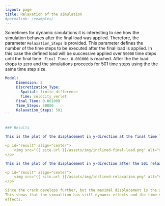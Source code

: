 ```yaml
---
layout: page
title: Relaxation of the simulation 
#permalink: /examples/
---
```

<script type="text/x-mathjax-config">
    MathJax.Hub.Config({
      tex2jax: {
        skipTags: ['script', 'noscript', 'style', 'textarea', 'pre'],
        inlineMath: [['$','$']]
      }
    });
  </script>
  <script src="https://cdn.mathjax.org/mathjax/latest/MathJax.js?config=TeX-AMS-MML_HTMLorMML" type="text/javascript"></script>

Sometimes for dynamic simulations it is interesting to see how the simulation behaves after the final load was applied. 
Therefore, the parameter `Relaxation_Steps` is provided. This parameter defines the number of the time steps to be executed
after the final load is applied. In this case the defined load will be successive applied over `50000` time steps until the
final time ` Final_Time: 0.001000` is reached. After the the load drops to zero and the simulations proceeds for 501 time steps using 
the the same time step size. 


```yaml
Model:
     Dimension: 2
     Discretization_Type:
       Spatial: finite_difference
       Time: velocity_verlet
     Final_Time: 0.001000
     Time_Steps: 50000
     Relaxation_Steps: 501
``


### Results

This is the plot of the displacement in y-direction at the final time `Final_Time: 0.001000`:

<p id="result" align="center">
	<img src="{{ site.url }}/assets/img/inclined-final-load.png" alt="setup" width="600" height="400" />
</p>

This is the plot of the displacement in y-direction after the 501 relaxation steps:

<p id="result" align="center">
	<img src="{{ site.url }}/assets/img/inclined-relaxation.png" alt="setup" width="600" height="400" />
</p>

Since the crack develops further, but the maximal displacement is the same we see interal forces after applying the load. 
This shows that the simualtion has still dynamic effects and the time step size should be reduced to do not see this 
effects. 
